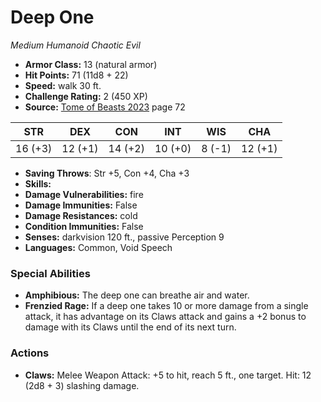 # Deep One

*Medium* *Humanoid* *Chaotic Evil*

- **Armor Class:** 13 (natural armor)
- **Hit Points:** 71 (11d8 + 22)
- **Speed:** walk 30 ft.
- **Challenge Rating:** 2 (450 XP)
- **Source:** [Tome of Beasts 2023](https://koboldpress.com/kpstore/product/tome-of-beasts-1-2023-edition/) page 72

| STR | DEX | CON | INT | WIS | CHA |
| --- | --- | --- | --- | --- | --- |
| 16 (+3) | 12 (+1) | 14 (+2) | 10 (+0) | 8 (-1) | 12 (+1) |

- **Saving Throws**: Str +5, Con +4, Cha +3
- **Skills:** 
- **Damage Vulnerabilities:** fire
- **Damage Immunities:** False
- **Damage Resistances:** cold
- **Condition Immunities:** False
- **Senses:** darkvision 120 ft., passive Perception 9
- **Languages:** Common, Void Speech

### Special Abilities

- **Amphibious:** The deep one can breathe air and water.
- **Frenzied Rage:** If a deep one takes 10 or more damage from a single attack, it has advantage on its Claws attack and gains a +2 bonus to damage with its Claws until the end of its next turn.

### Actions

- **Claws:** Melee Weapon Attack: +5 to hit, reach 5 ft., one target. Hit: 12 (2d8 + 3) slashing damage.
